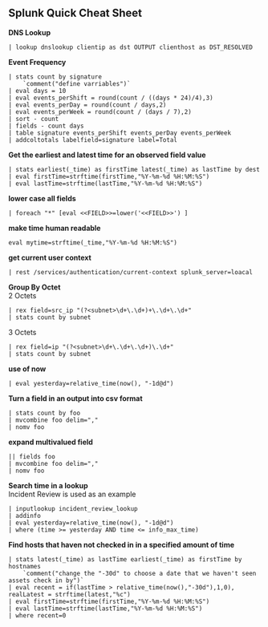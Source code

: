 ## Splunk Quick Cheat Sheet

**DNS Lookup**
```
| lookup dnslookup clientip as dst OUTPUT clienthost as DST_RESOLVED
```

**Event Frequency**
```
| stats count by signature
    `comment("define varriables")`
| eval days = 10
| eval events_perShift = round(count / ((days * 24)/4),3)
| eval events_perDay = round(count / days,2)
| eval events_perWeek = round(count / (days / 7),2)
| sort - count
| fields - count days
| table signature events_perShift events_perDay events_perWeek
| addcoltotals labelfield=signature label=Total
```

**Get the earliest and latest time for an observed field value**
```
| stats earliest(_time) as firstTime latest(_time) as lastTime by dest
| eval firstTime=strftime(firstTime,"%Y-%m-%d %H:%M:%S")
| eval lastTime=strftime(lastTime,"%Y-%m-%d %H:%M:%S")
```

**lower case all fields**
```
| foreach "*" [eval <<FIELD>>=lower('<<FIELD>>') ]
```

**make time human readable**
```
eval mytime=strftime(_time,"%Y-%m-%d %H:%M:%S")
```


**get current user context**
```
| rest /services/authentication/current-context splunk_server=loacal
```

**Group By Octet** <br>
2 Octets
```
| rex field=src_ip "(?<subnet>\d+\.\d+)+\.\d+\.\d+"
| stats count by subnet
```
3 Octets
```
| rex field=ip "(?<subnet>\d+\.\d+\.\d+)\.\d+"
| stats count by subnet
```

**use of now**
```
| eval yesterday=relative_time(now(), "-1d@d")
```

**Turn a field in an output into csv format**
```
| stats count by foo
| mvcombine foo delim=","
| nomv foo
```

**expand multivalued field**
```
|| fields foo
| mvcombine foo delim=","
| nomv foo
```

**Search time in a lookup** <br>
Incident Review is used as an example
```
| inputlookup incident_review_lookup
| addinfo
| eval yesterday=relative_time(now(), "-1d@d")
| where (time >= yesterday AND time <= info_max_time)
```

**Find hosts that haven not checked in in a specified amount of time**
```
| stats latest(_time) as lastTime earliest(_time) as firstTime by hostnames
    `comment("change the "-30d" to choose a date that we haven't seen assets check in by")`
| eval recent = if(lastTime > relative_time(now(),"-30d"),1,0), realLatest = strftime(latest,"%c")
| eval firstTime=strftime(firstTime,"%Y-%m-%d %H:%M:%S")
| eval lastTime=strftime(lastTime,"%Y-%m-%d %H:%M:%S")
| where recent=0
```
